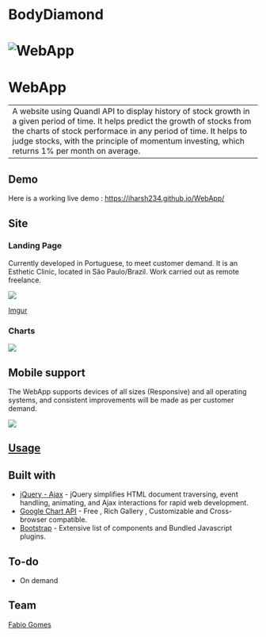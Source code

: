 # BodyDiamond

# ![WebApp](https://imgur.com/UeFDhM1)
# WebApp
<table>
<tr>
<td>
  A website using Quandl API to display history of stock growth in a given period of time. It helps predict the growth of stocks from the  charts of stock performace in any period of time. It helps to judge stocks, with the principle of momentum investing, which returns 1% per month on average.
</td>
</tr>
</table>


## Demo
Here is a working live demo :  https://iharsh234.github.io/WebApp/


## Site

### Landing Page
Currently developed in Portuguese, to meet customer demand. It is an Esthetic Clinic, located in São Paulo/Brazil. Work carried out as remote freelance.

![](https://iharsh234.github.io/WebApp/images/demo/web_app_face.JPG)

[Imgur](https://i.imgur.com/UeFDhM1.png)

### Charts

![](https://iharsh234.github.io/WebApp/images/demo/demo_chart3.JPG)


## Mobile support
The WebApp supports devices of all sizes (Responsive) and all operating systems, and consistent improvements will be made as per customer demand.

![](https://iharsh234.github.io/WebApp/images/demo/mobile.png)




## [Usage](https://iharsh234.github.io/WebApp/) 


## Built with 

- [jQuery - Ajax](http://www.w3schools.com/jquery/jquery_ref_ajax.asp) - jQuery simplifies HTML document traversing, event handling, animating, and Ajax interactions for rapid web development.
- [Google Chart API](https://developers.google.com/chart/interactive/docs/quick_start) - Free , Rich Gallery , Customizable and Cross-browser compatible.
- [Bootstrap](http://getbootstrap.com/) - Extensive list of components and  Bundled Javascript plugins.


## To-do
- On demand

## Team
[Fabio Gomes](https://imgur.com/GJLS9gP)




